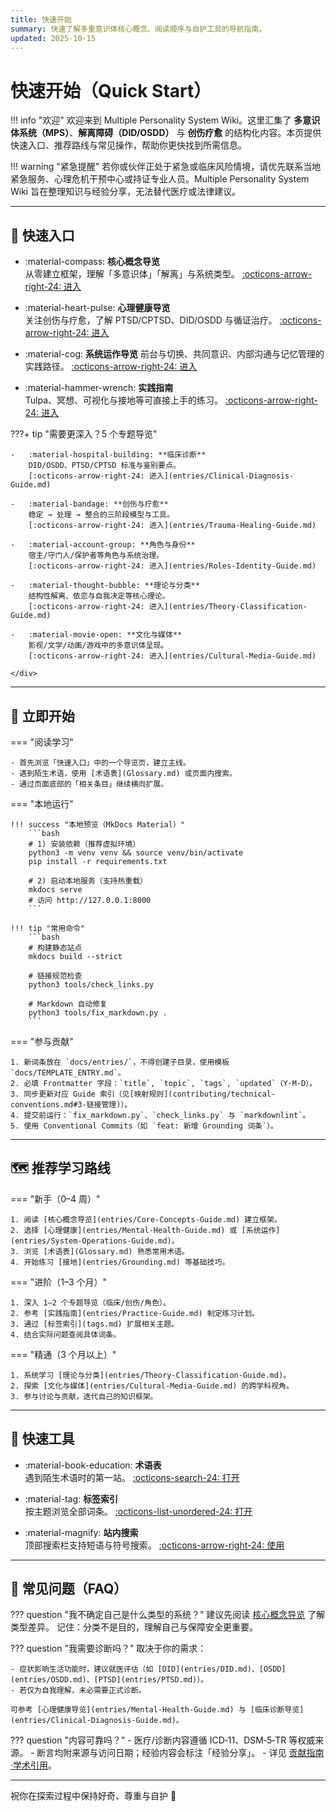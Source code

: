 ```yaml
---
title: 快速开始
summary: 快速了解多重意识体核心概念、阅读顺序与自护工具的导航指南。
updated: 2025-10-15
---
```


# 快速开始（Quick Start）

!!! info "欢迎"
欢迎来到 Multiple Personality System Wiki。这里汇集了 **多意识体系统（MPS）**、**解离障碍（DID/OSDD）** 与 **创伤疗愈** 的结构化内容。本页提供快速入口、推荐路线与常见操作，帮助你更快找到所需信息。

!!! warning "紧急提醒"
若你或伙伴正处于紧急或临床风险情境，请优先联系当地紧急服务、心理危机干预中心或持证专业人员。Multiple Personality System Wiki 旨在整理知识与经验分享，无法替代医疗或法律建议。

______________________________________________________________________

## 🎯 快速入口

<div class="grid cards" markdown>

- :material-compass: **核心概念导览**\
  从零建立框架，理解「多意识体」「解离」与系统类型。
  [:octicons-arrow-right-24: 进入](entries/Core-Concepts-Guide.md)

- :material-heart-pulse: **心理健康导览**\
  关注创伤与疗愈，了解 PTSD/CPTSD、DID/OSDD 与循证治疗。
  [:octicons-arrow-right-24: 进入](entries/Mental-Health-Guide.md)

- :material-cog: **系统运作导览**
  前台与切换、共同意识、内部沟通与记忆管理的实践路径。
  [:octicons-arrow-right-24: 进入](entries/System-Operations-Guide.md)

- :material-hammer-wrench: **实践指南**\
  Tulpa、冥想、可视化与接地等可直接上手的练习。
  [:octicons-arrow-right-24: 进入](entries/Practice-Guide.md)

</div>

???+ tip "需要更深入？5 个专题导览"
    <div class="grid cards" markdown>

```
-   :material-hospital-building: **临床诊断**  
    DID/OSDD、PTSD/CPTSD 标准与鉴别要点。
    [:octicons-arrow-right-24: 进入](entries/Clinical-Diagnosis-Guide.md)

-   :material-bandage: **创伤与疗愈**  
    稳定 → 处理 → 整合的三阶段模型与工具。
    [:octicons-arrow-right-24: 进入](entries/Trauma-Healing-Guide.md)

-   :material-account-group: **角色与身份**  
    宿主/守门人/保护者等角色与系统治理。
    [:octicons-arrow-right-24: 进入](entries/Roles-Identity-Guide.md)

-   :material-thought-bubble: **理论与分类**  
    结构性解离、依恋与自我决定等核心理论。
    [:octicons-arrow-right-24: 进入](entries/Theory-Classification-Guide.md)

-   :material-movie-open: **文化与媒体**  
    影视/文学/动画/游戏中的多意识体呈现。
    [:octicons-arrow-right-24: 进入](entries/Cultural-Media-Guide.md)

</div>
```

______________________________________________________________________

## 🚀 立即开始

=== "阅读学习"

```
- 首先浏览「快速入口」中的一个导览页，建立主线。
- 遇到陌生术语，使用 [术语表](Glossary.md) 或页面内搜索。
- 通过页面底部的「相关条目」继续横向扩展。
```

=== "本地运行"

````
!!! success "本地预览（MkDocs Material）"
    ```bash
    # 1) 安装依赖（推荐虚拟环境）
    python3 -m venv venv && source venv/bin/activate
    pip install -r requirements.txt

    # 2) 启动本地服务（支持热重载）
    mkdocs serve
    # 访问 http://127.0.0.1:8000
    ```

!!! tip "常用命令"
    ```bash
    # 构建静态站点
    mkdocs build --strict

    # 链接规范检查
    python3 tools/check_links.py

    # Markdown 自动修复
    python3 tools/fix_markdown.py .
    ```
````

=== "参与贡献"

```
1. 新词条放在 `docs/entries/`，不得创建子目录，使用模板 `docs/TEMPLATE_ENTRY.md`。
2. 必填 Frontmatter 字段：`title`, `topic`, `tags`, `updated`（Y-M-D）。
3. 同步更新对应 Guide 索引（见[映射规则](contributing/technical-conventions.md#3-链接管理)）。
4. 提交前运行：`fix_markdown.py`、`check_links.py` 与 `markdownlint`。
5. 使用 Conventional Commits（如 `feat: 新增 Grounding 词条`）。
```

______________________________________________________________________

## 🗺️ 推荐学习路线

=== "新手（0–4 周）"

```
1. 阅读 [核心概念导览](entries/Core-Concepts-Guide.md) 建立框架。
2. 选择 [心理健康](entries/Mental-Health-Guide.md) 或 [系统运作](entries/System-Operations-Guide.md)。
3. 浏览 [术语表](Glossary.md) 熟悉常用术语。
4. 开始练习 [接地](entries/Grounding.md) 等基础技巧。
```

=== "进阶（1–3 个月）"

```
1. 深入 1–2 个专题导览（临床/创伤/角色）。
2. 参考 [实践指南](entries/Practice-Guide.md) 制定练习计划。
3. 通过 [标签索引](tags.md) 扩展相关主题。
4. 结合实际问题查阅具体词条。
```

=== "精通（3 个月以上）"

```
1. 系统学习 [理论与分类](entries/Theory-Classification-Guide.md)。
2. 探索 [文化与媒体](entries/Cultural-Media-Guide.md) 的跨学科视角。
3. 参与讨论与贡献，迭代自己的知识框架。
```

______________________________________________________________________

## 🔎 快速工具

<div class="grid cards" markdown>

- :material-book-education: **术语表**\
  遇到陌生术语时的第一站。
  [:octicons-search-24: 打开](Glossary.md)

- :material-tag: **标签索引**\
  按主题浏览全部词条。
  [:octicons-list-unordered-24: 打开](tags.md)

- :material-magnify: **站内搜索**\
  顶部搜索栏支持短语与符号搜索。
  [:octicons-arrow-right-24: 使用](index.md)

</div>

______________________________________________________________________

## 📌 常见问题（FAQ）

??? question "我不确定自己是什么类型的系统？"
建议先阅读 [核心概念导览](entries/Core-Concepts-Guide.md) 了解类型差异。
记住：分类不是目的，理解自己与保障安全更重要。

??? question "我需要诊断吗？"
取决于你的需求：

```
- 症状影响生活功能时，建议就医评估（如 [DID](entries/DID.md)、[OSDD](entries/OSDD.md)、[PTSD](entries/PTSD.md)）。
- 若仅为自我理解，未必需要正式诊断。

可参考 [心理健康导览](entries/Mental-Health-Guide.md) 与 [临床诊断导览](entries/Clinical-Diagnosis-Guide.md)。
```

??? question "内容可靠吗？"
\- 医疗/诊断内容遵循 ICD‑11、DSM‑5‑TR 等权威来源。
\- 断言均附来源与访问日期；经验内容会标注「经验分享」。
\- 详见 [贡献指南·学术引用](contributing/academic-citation.md)。

______________________________________________________________________

祝你在探索过程中保持好奇、尊重与自护 💙
